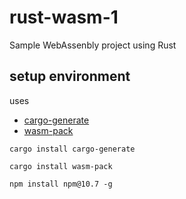 # rust-wasm-1
Sample WebAssenbly project using Rust

## setup environment
uses 
- [cargo-generate](https://github.com/cargo-generate/cargo-generate)
- [wasm-pack](https://rustwasm.github.io/wasm-pack/installer/)
```shell
cargo install cargo-generate

cargo install wasm-pack

npm install npm@10.7 -g

```
